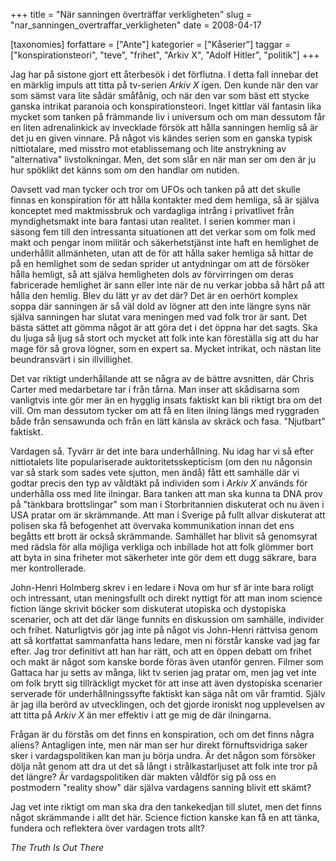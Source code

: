 +++
title = "När sanningen överträffar verkligheten"
slug = "nar_sanningen_overtraffar_verkligheten"
date = 2008-04-17

[taxonomies]
forfattare = ["Ante"]
kategorier = ["Kåserier"]
taggar = ["konspirationsteori", "teve", "frihet", "Arkiv X", "Adolf Hitler", "politik"]
+++

Jag har på sistone gjort ett återbesök i det förflutna. I detta fall innebar det en märklig impuls att titta på tv-serien <em>Arkiv X</em> igen. Den kunde när den var som sämst vara lite sådär småfånig, och när den var som bäst ett stycke ganska intrikat paranoia och konspirationsteori. Inget kittlar väl fantasin lika mycket som tanken på främmande liv i universum och om man dessutom får en liten adrenalinkick av invecklade försök att hålla sanningen hemlig så är det ju en given vinnare. På något vis kändes serien som en ganska typisk nittiotalare, med misstro mot etablissemang och lite anstrykning av "alternativa" livstolkningar. Men, det som slår en när man ser om den är ju hur spöklikt det känns som om den handlar om nutiden.

Oavsett vad man tycker och tror om UFOs och tanken på att det skulle finnas en konspiration för att hålla kontakter med dem hemliga, så är själva konceptet med maktmissbruk och vardagliga intrång i privatlivet från myndighetsmakt inte bara fantasi utan realitet. I serien kommer man i säsong fem till den intressanta situationen att det verkar som om folk med makt och pengar inom militär och säkerhetstjänst inte haft en hemlighet de underhållit allmänheten, utan att de för att hålla saker hemliga så hittar de på en hemlighet som de sedan sprider ut antydningar om att de försöker hålla hemligt, så att själva hemligheten dols av förvirringen om deras fabricerade hemlighet är sann eller inte när de nu verkar jobba så hårt på att hålla den hemlig. Blev du lätt yr av det där? Det är en oerhört komplex soppa där sanningen är så väl dold av lögner att den inte längre syns när själva sanningen har slutat vara meningen med vad folk tror är sant. Det bästa sättet att gömma något är att göra det i det öppna har det sagts. Ska du ljuga så ljug så stort och mycket att folk inte kan föreställa sig att du har mage för så grova lögner, som en expert sa. Mycket intrikat, och nästan lite beundransvärt i sin illvillighet.

Det var riktigt underhållande att se några av de bättre avsnitten, där Chris Carter med medarbetare tar i från tårna. Man inser att skådisarna som vanligtvis inte gör mer än en hygglig insats faktiskt kan bli riktigt bra om det vill. Om man dessutom tycker om att få en liten ilning längs med ryggraden både från sensawunda och från en lätt känsla av skräck och fasa. "Njutbart" faktiskt.

Vardagen så. Tyvärr är det inte bara underhållning. Nu idag har vi så efter nittiotalets lite populariserade auktoritetsskepticism (om den nu någonsin var så stark som sades vete sjutton, men ändå) fått ett samhälle där vi godtar precis den typ av våldtäkt på individen som i <em>Arkiv X</em> används för underhålla oss med lite ilningar. Bara tanken att man ska kunna ta DNA prov på "tänkbara brottslingar" som man i Storbritannien diskuterat och nu även i USA pratar om är skrämmande. Att man i Sverige på fullt allvar diskuterat att polisen ska få befogenhet att övervaka kommunikation innan det ens begåtts ett brott är också skrämmande. Samhället har blivit så genomsyrat med rädsla för alla möjliga verkliga och inbillade hot att folk glömmer bort att byta in sina friheter mot säkerheter inte gör dem ett dugg säkrare, bara mer kontrollerade.

John-Henri Holmberg skrev i en ledare i Nova om hur sf är inte bara roligt och intressant, utan meningsfullt och direkt nyttigt för att man inom science fiction länge skrivit böcker som diskuterat utopiska och dystopiska scenarier, och att det där länge funnits en diskussion om samhälle, individer och frihet. Naturligtvis gör jag inte på något vis John-Henri rättvisa genom att så kortfattat sammanfatta hans ledare, men ni förstår kanske vad jag far efter. Jag tror definitivt att han har rätt, och att en öppen debatt om frihet och makt är något som kanske borde föras även utanför genren. Filmer som Gattaca har ju setts av många, likt tv serien jag pratar om, men jag vet inte om folk brytt sig tillräckligt mycket för att inse att även dystopiska scenarier serverade för underhållningssyfte faktiskt kan säga nåt om vår framtid. Själv är jag illa berörd av utvecklingen, och det gjorde ironiskt nog upplevelsen av att titta på <em>Arkiv X</em> än mer effektiv i att ge mig de där ilningarna.

Frågan är du förstås om det finns en konspiration, och om det finns några aliens? Antagligen inte, men när man ser hur direkt förnuftsvidriga saker sker i vardagspolitiken kan man ju börja undra. Är det någon som försöker dölja nåt genom att dra ut det så långt i strålkastarljuset att folk inte tror på det längre? Är vardagspolitiken där makten våldför sig på oss en postmodern "reality show" där själva vardagens sanning blivit ett skämt?

Jag vet inte riktigt om man ska dra den tankekedjan till slutet, men det finns något skrämmande i allt det här. Science fiction kanske kan få en att tänka, fundera och reflektera över vardagen trots allt?

<em>The Truth Is Out There</em>
